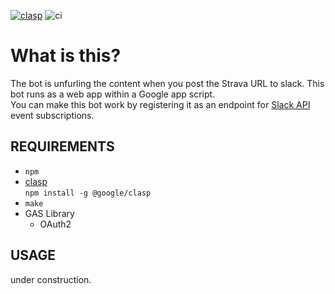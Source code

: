 [![clasp](https://img.shields.io/badge/built%20with-clasp-4285f4.svg)](https://github.com/google/clasp)
![ci](https://github.com/k2tzumi/slack-strava-unfurling/workflows/ci/badge.svg)

What is this?
==============================

 The bot is unfurling the content when you post the Strava URL to slack.
  This bot runs as a web app within a Google app script.  
You can make this bot work by registering it as an endpoint for [Slack API](https://api.slack.com/apps) event subscriptions.


REQUIREMENTS
--------------------
- `npm`
- [clasp](https://github.com/google/clasp)  
`npm install -g @google/clasp`
- `make`
- GAS Library
  - OAuth2

USAGE
--------------------
under construction.